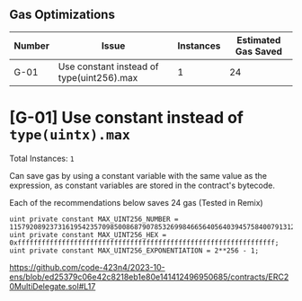 ## Gas Optimizations

| Number | Issue | Instances | Estimated Gas Saved |
| --- | --- | --- | --- |
| G-01 | Use constant instead of type(uint256).max | 1 | 24 |

# [G-01] Use constant instead of `type(uintx).max`

Total Instances: `1` 

Can save gas by using a constant variable with the same value as the expression, as constant variables are stored in the contract's bytecode.

Each of the recommendations below saves 24 gas (Tested in Remix)

```solidity
uint private constant MAX_UINT256_NUMBER = 115792089237316195423570985008687907853269984665640564039457584007913129639935;
uint private constant MAX_UINT256_HEX = 0xffffffffffffffffffffffffffffffffffffffffffffffffffffffffffffffff;
uint private constant MAX_UINT256_EXPONENTIATION = 2**256 - 1;
```

https://github.com/code-423n4/2023-10-ens/blob/ed25379c06e42c8218eb1e80e141412496950685/contracts/ERC20MultiDelegate.sol#L17